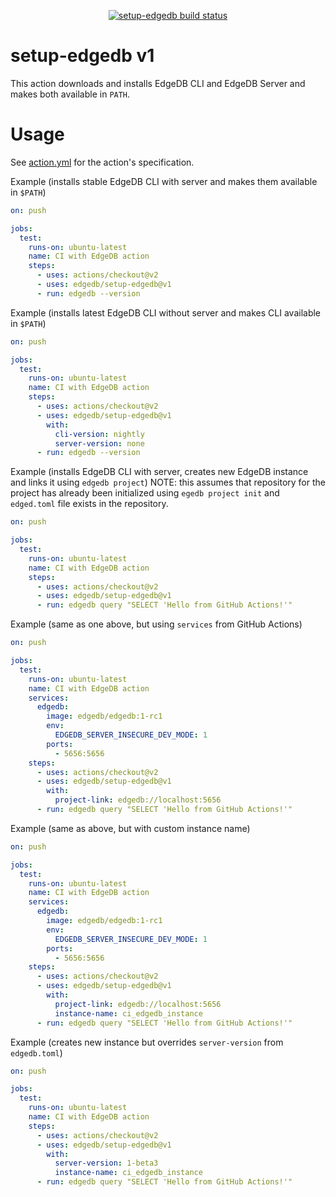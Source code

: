<p align="center">
  <a href="https://github.com/edgedb/setup-edgedb/actions"><img alt="setup-edgedb build status" src="https://github.com/edgedb/setup-edgedb/workflows/build-test/badge.svg"></a>
</p>

# setup-edgedb v1

This action downloads and installs EdgeDB CLI and EdgeDB Server and makes
both available in `PATH`.

# Usage

See [action.yml](action.yml) for the action's specification.

Example (installs stable EdgeDB CLI with server and makes them available in `$PATH`)
```yaml
on: push

jobs:
  test:
    runs-on: ubuntu-latest
    name: CI with EdgeDB action
    steps:
      - uses: actions/checkout@v2
      - uses: edgedb/setup-edgedb@v1
      - run: edgedb --version
```

Example (installs latest EdgeDB CLI without server and makes CLI available in `$PATH`)
```yaml
on: push

jobs:
  test:
    runs-on: ubuntu-latest
    name: CI with EdgeDB action
    steps:
      - uses: actions/checkout@v2
      - uses: edgedb/setup-edgedb@v1
        with:
          cli-version: nightly
          server-version: none
      - run: edgedb --version
```

Example (installs EdgeDB CLI with server, creates new EdgeDB instance and links it using `edgedb project`)
NOTE: this assumes that repository for the project has already been initialized
using `egedb project init` and `edged.toml` file exists in the repository.
```yaml
on: push

jobs:
  test:
    runs-on: ubuntu-latest
    name: CI with EdgeDB action
    steps:
      - uses: actions/checkout@v2
      - uses: edgedb/setup-edgedb@v1
      - run: edgedb query "SELECT 'Hello from GitHub Actions!'"
```

Example (same as one above, but using `services` from GitHub Actions)
```yaml
on: push

jobs:
  test:
    runs-on: ubuntu-latest
    name: CI with EdgeDB action
    services:
      edgedb:
        image: edgedb/edgedb:1-rc1
        env:
          EDGEDB_SERVER_INSECURE_DEV_MODE: 1
        ports:
          - 5656:5656
    steps:
      - uses: actions/checkout@v2
      - uses: edgedb/setup-edgedb@v1
        with:
          project-link: edgedb://localhost:5656
      - run: edgedb query "SELECT 'Hello from GitHub Actions!'"
```

Example (same as above, but with custom instance name)
```yaml
on: push

jobs:
  test:
    runs-on: ubuntu-latest
    name: CI with EdgeDB action
    services:
      edgedb:
        image: edgedb/edgedb:1-rc1
        env:
          EDGEDB_SERVER_INSECURE_DEV_MODE: 1
        ports:
          - 5656:5656
    steps:
      - uses: actions/checkout@v2
      - uses: edgedb/setup-edgedb@v1
        with:
          project-link: edgedb://localhost:5656
          instance-name: ci_edgedb_instance
      - run: edgedb query "SELECT 'Hello from GitHub Actions!'"
```

Example (creates new instance but overrides `server-version` from `edgedb.toml`)
```yaml
on: push

jobs:
  test:
    runs-on: ubuntu-latest
    name: CI with EdgeDB action
    steps:
      - uses: actions/checkout@v2
      - uses: edgedb/setup-edgedb@v1
        with:
          server-version: 1-beta3
          instance-name: ci_edgedb_instance
      - run: edgedb query "SELECT 'Hello from GitHub Actions!'"
```
